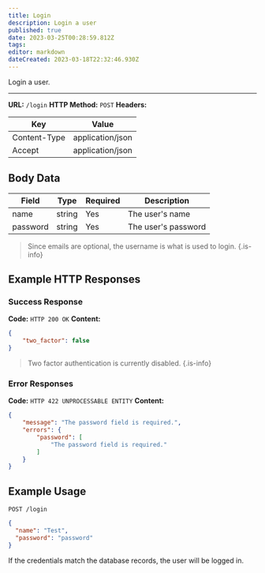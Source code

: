 ```yaml
---
title: Login
description: Login a user
published: true
date: 2023-03-25T00:28:59.812Z
tags: 
editor: markdown
dateCreated: 2023-03-18T22:32:46.930Z
---
```


Login a user.

___


**URL:** `/login`
**HTTP Method:** `POST`
**Headers:**

| Key | Value |
|-----|-------|
| Content-Type | application/json |
| Accept | application/json |


## Body Data

| Field |	Type | Required | Description |
|-------|------|----------|-------------|
| name  |string| Yes | The user's name |
| password | string | Yes | The user's password |

> Since emails are optional, the username is what is used to login.
{.is-info}

## Example HTTP Responses

### Success Response

**Code:** `HTTP 200 OK`
**Content:**

```json
{
    "two_factor": false
}
```

> Two factor authentication is currently disabled. 
{.is-info}

### Error Responses

**Code:** `HTTP 422 UNPROCESSABLE ENTITY`
**Content:**
```json
{
    "message": "The password field is required.",
    "errors": {
        "password": [
            "The password field is required."
        ]
    }
}
```

## Example Usage

`POST /login`

```json
{
  "name": "Test",
  "password": "password"
}
```

If the credentials match the database records, the user will be logged in. 